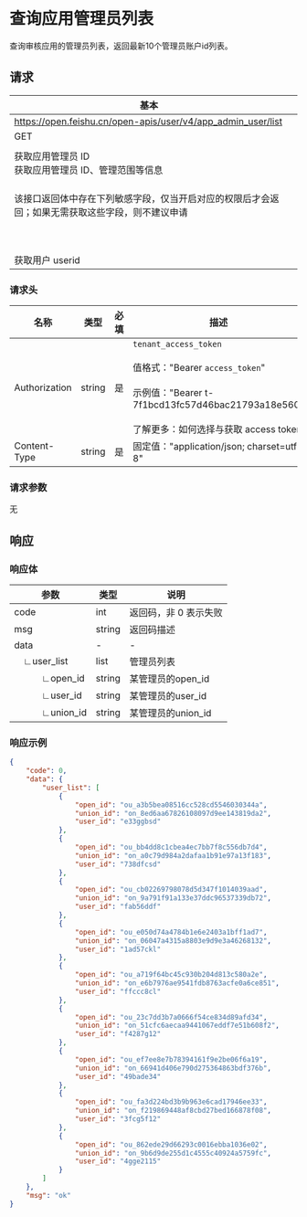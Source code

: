 # 查询应用管理员列表
查询审核应用的管理员列表，返回最新10个管理员账户id列表。

## 请求
| 基本 |  |
| --- | --- |
| https://open.feishu.cn/open-apis/user/v4/app_admin_user/list |
| GET |
|  |
| 获取应用管理员 ID<br>获取应用管理员 ID、管理范围等信息 |
| <br> 该接口返回体中存在下列敏感字段，仅当开启对应的权限后才会返回；如果无需获取这些字段，则不建议申请<br> <br><br><br>获取用户 userid |


### 请求头
| 名称 | 类型 | 必填 | 描述 |
| --- | --- | --- | --- |
| Authorization | string | 是 | `tenant_access_token`<br> <br>值格式："Bearer `access_token`"<br><br>示例值："Bearer t-7f1bcd13fc57d46bac21793a18e560"<br> <br> 了解更多：如何选择与获取 access token |
| Content-Type | string | 是 | 固定值："application/json; charset=utf-8" |



### 请求参数
无

## 响应

### 响应体
|参数|类型|说明|
|-|-|-|
|code |int| 返回码，非 0 表示失败|
|msg  |string| 返回码描述|
|data | - | -|
|&emsp;∟user_list|list| 管理员列表|
|&emsp;&emsp;&emsp;∟open_id|string| 某管理员的open_id|
|&emsp;&emsp;&emsp;∟user_id|string| 某管理员的user_id|
|&emsp;&emsp;&emsp;∟union_id|string| 某管理员的union_id|               
### 响应示例
```json
{
    "code": 0,
    "data": {
        "user_list": [
            {
                "open_id": "ou_a3b5bea08516cc528cd5546030344a",
                "union_id": "on_8ed6aa67826108097d9ee143819da2",
                "user_id": "e33ggbsd"
            },
            {
                "open_id": "ou_bb4dd8c1cbea4ec7bb7f8c556db7d4",
                "union_id": "on_a0c79d984a2dafaa1b91e97a13f183",
                "user_id": "738dfcsd"
            },
            {
                "open_id": "ou_cb02269798078d5d347f1014039aad",
                "union_id": "on_9a791f91a133e37ddc96537339db72",
                "user_id": "fab56ddf"
            },
            {
                "open_id": "ou_e050d74a4784b1e6e2403a1bff1ad7",
                "union_id": "on_06047a4315a8803e9d9e3a46268132",
                "user_id": "1ad57ckl"
            },
            {
                "open_id": "ou_a719f64bc45c930b204d813c580a2e",
                "union_id": "on_e6b7976ae9541fdb8763acfe0a6ce851",
                "user_id": "ffccc8cl"
            },
            {
                "open_id": "ou_23c7dd3b7a0666f54ce834d89afd34",
                "union_id": "on_51cfc6aecaa9441067eddf7e51b608f2",
                "user_id": "f4287g12"
            },
            {
                "open_id": "ou_ef7ee8e7b78394161f9e2be06f6a19",
                "union_id": "on_66941d406e790d275364863bdf376b",
                "user_id": "49bade34"
            },
            {
                "open_id": "ou_fa3d224bd3b9b963e6cad17946ee33",
                "union_id": "on_f219869448af8cbd27bed166878f08",
                "user_id": "3fcg5f12"
            },
            {
                "open_id": "ou_862ede29d66293c0016ebba1036e02",
                "union_id": "on_9b6d9de255d1c4555c40924a5759fc",
                "user_id": "4gge2115"
            }
        ]
    },
    "msg": "ok"
}
```